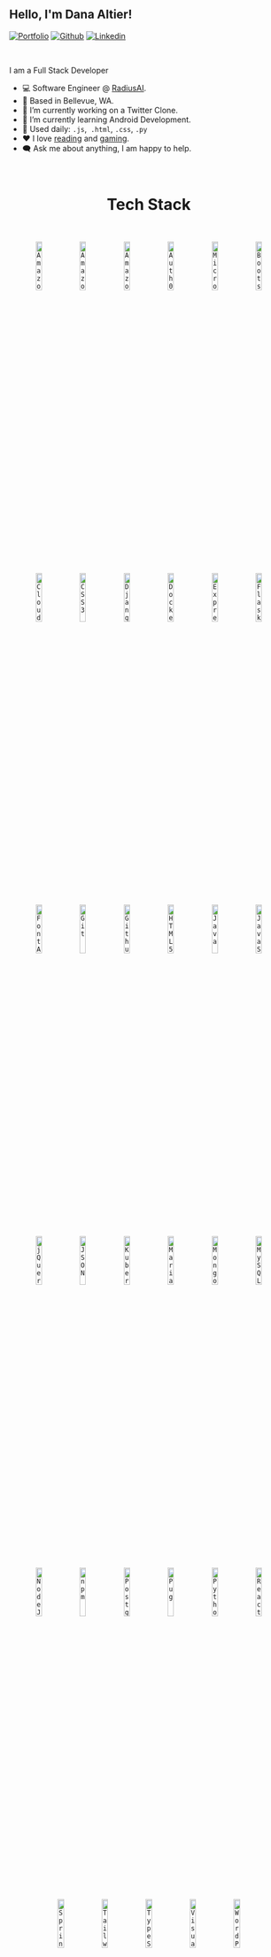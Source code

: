 <!-- Your title -->
## Hello, I'm Dana Altier!

<!-- Your badges
You can use the website to generate badges: https://shields.io/
-->

[![Portfolio](https://img.shields.io/badge/-Portfolio-red?style=flat&logo=appveyor&logoColor=white)](https://danaaltier.dev/)
[![Github](https://img.shields.io/badge/-Github-000?style=flat&logo=Github&logoColor=white)](https://github.com/DAltier)
[![Linkedin](https://img.shields.io/badge/-LinkedIn-blue?style=flat&logo=Linkedin&logoColor=white)](https://www.linkedin.com/in/danaaltier/)

&nbsp;


I am a Full Stack Developer
- 💻 Software Engineer @ <a href="https://radius.ai/">RadiusAI</a>.
- 📍 Based in Bellevue, WA.
- 🔭 I’m currently working on a Twitter Clone.
- 🌱 I’m currently learning Android Development.
- 🤔 Used daily: `.js`,` .html`, `.css`, `.py`
- ❤️ I love [reading](https://www.goodreads.com/user/show/108000808-dana-altier) and [gaming](https://account.xbox.com/en-us/Profile?xr=socialtwistnav).
- 🗨️ Ask me about anything, I am happy to help.

&nbsp;

<h1 align="center">
  Tech Stack
</h1>

&nbsp;

<p align="center"> 
  <code><img width="15%" src="https://www.vectorlogo.zone/logos/amazon_aws/amazon_aws-icon.svg" alt="Amazon Web Services" title="Amazon Web Services"></code>
  <code><img width="15%" src="https://www.vectorlogo.zone/logos/amazon_ecs/amazon_ecs-icon.svg" alt="Amazon ECS" title="Amazon ECS"></code>
  <code><img width="15%" src="https://www.vectorlogo.zone/logos/amazon_eks/amazon_eks-icon.svg" alt="Amazon EKS" title="Amazon EKS"></code>
  <code><img width="15%" src="https://www.vectorlogo.zone/logos/auth0/auth0-icon.svg" alt="Auth0" title="Auth0"></code>
  <code><img width="15%" src="https://www.vectorlogo.zone/logos/microsoft_azure/microsoft_azure-icon.svg" alt="Microsoft Azure" title="Microsoft Azure"></code>
  <code><img width="15%" src="https://www.vectorlogo.zone/logos/getbootstrap/getbootstrap-icon.svg" alt="Bootstrap" title="Bootstrap"></code>
</p>
<p align="center"> 
  <code><img width="15%" src="https://www.vectorlogo.zone/logos/cloudflare/cloudflare-icon.svg" alt="Cloudflare" title="Cloudflare"></code>
  <code><img width="15%" src="https://www.vectorlogo.zone/logos/w3_css/w3_css-icon.svg" alt="CSS3" title="CSS3"></code>
  <code><img width="15%" src="https://www.vectorlogo.zone/logos/djangoproject/djangoproject-icon.svg" alt="Django" title="Django"></code>
  <code><img width="15%" src="https://www.vectorlogo.zone/logos/docker/docker-icon.svg" alt="Docker" title="Docker"></code>
  <code><img width="15%" src="https://www.vectorlogo.zone/logos/expressjs/expressjs-icon.svg" alt="ExpressJS" title="ExpressJS"></code>
  <code><img width="15%" src="https://www.vectorlogo.zone/logos/pocoo_flask/pocoo_flask-icon.svg" alt="Flask" title="Flask"></code>
</p>
<p align="center"> 
  <code><img width="15%" src="https://www.vectorlogo.zone/logos/font-awesome/font-awesome-icon.svg" alt="Font Awesome" title="Font Awesome"></code>
  <code><img width="15%" src="https://www.vectorlogo.zone/logos/git-scm/git-scm-icon.svg" alt="Git" title="Git"></code>
  <code><img width="15%" src="https://www.vectorlogo.zone/logos/github/github-icon.svg" alt="Github" title="Github"></code>
  <code><img width="15%" src="https://www.vectorlogo.zone/logos/w3_html5/w3_html5-icon.svg" alt="HTML5" title="HTML5"></code>
  <code><img width="15%" src="https://www.vectorlogo.zone/logos/java/java-icon.svg" alt="Java" title="Java"></code>
  <code><img width="15%" src="https://www.vectorlogo.zone/logos/javascript/javascript-icon.svg" alt="JavaScript" title="JavaScript"></code>
</p>
<p align="center"> 
  <code><img width="15%" src="https://www.vectorlogo.zone/logos/jquery/jquery-icon.svg" alt="jQuery" title="jQuery"></code>
  <code><img width="15%" src="https://www.vectorlogo.zone/logos/json/json-icon.svg" alt="JSON" title="JSON"></code>
  <code><img width="15%" src="https://www.vectorlogo.zone/logos/kubernetes/kubernetes-icon.svg" alt="Kubernetes" title="Kubernetes"></code>
  <code><img width="15%" src="https://www.vectorlogo.zone/logos/mariadb/mariadb-icon.svg" alt="MariaDB" title="MariaDB"></code>
  <code><img width="15%" src="https://www.vectorlogo.zone/logos/mongodb/mongodb-icon.svg" alt="MongoDB" title="MongoDB"></code>
  <code><img width="15%" src="https://www.vectorlogo.zone/logos/mysql/mysql-icon.svg" alt="MySQL" title="MySQL"></code>
</p>
<p align="center"> 
  <code><img width="15%" src="https://www.vectorlogo.zone/logos/nodejs/nodejs-icon.svg" alt="NodeJS" title="NodeJS"></code>
  <code><img width="15%" src="https://www.vectorlogo.zone/logos/npmjs/npmjs-icon.svg" alt="npm" title="npm"></code>
  <code><img width="15%" src="https://www.vectorlogo.zone/logos/postgresql/postgresql-icon.svg" alt="PostgreSQL" title="PostgreSQL"></code>
  <code><img width="15%" src="https://www.vectorlogo.zone/logos/pugjs/pugjs-icon.svg" alt="Pug" title="Pug"></code>
  <code><img width="15%" src="https://www.vectorlogo.zone/logos/python/python-icon.svg" alt="Python" title="Python"></code>
  <code><img width="15%" src="https://www.vectorlogo.zone/logos/reactjs/reactjs-icon.svg" alt="React" title="React"></code>
</p>
<p align="center"> 
  <code><img width="15%" src="https://www.vectorlogo.zone/logos/springio/springio-icon.svg" alt="Spring Framework" title="Spring Framework"></code>
  <code><img width="15%" src="https://www.vectorlogo.zone/logos/tailwindcss/tailwindcss-icon.svg" alt="Tailwind CSS" title="Tailwind CSS"></code>
  <code><img width="15%" src="https://www.vectorlogo.zone/logos/typescriptlang/typescriptlang-icon.svg" alt="TypeScript" title="TypeScript"></code>
  <code><img width="15%" src="https://www.vectorlogo.zone/logos/visualstudio_code/visualstudio_code-icon.svg" alt="Visual Studio Code" title="Visual Studio Code"></code>
  <code><img width="15%" src="https://www.vectorlogo.zone/logos/wordpress/wordpress-icon.svg" alt="WordPress" title="WordPress"></code>
</p>

&nbsp;

<h1 align="center">
  GitHub Stats
</h1>

&nbsp;

<p align="center">
  <a href="#"><img alt="Dana's Github Stats" src="https://github-readme-stats.vercel.app/api?username=daltier&locale=en&show_icons=true&include_all_commits=true&count_private=true&theme=dracula&hide_border=true&bg_color=000000EE&title_color=FF72FF&icon_color=F8D866" height="192px"/></a>
  <a href="#"><img alt="Dana's Top Languages" src="https://github-readme-stats.vercel.app/api/top-langs?username=daltier&langs_count=8&layout=compact&theme=dracula&hide_border=true&bg_color=000000EE&title_color=FF72FF&icon_color=F8D866&hide=Jupyter%20Notebook,Roff" height="192px"/></a>
</p>

<p align="center">
  <a href="#">
    <img alt="Dana's streak" src="https://streak-stats.demolab.com/?user=daltier&theme=dracula&hide_border=true&background=000000EE"/>
  </a>
 </p>

 <div align=center>
    <a href="https://github.com/ryo-ma/github-profile-trophy" title="Go to Source">
      <img align="center" width=100% src="https://github-profile-trophy.vercel.app/?username=daltier&theme=onedark&column=8" alt="profile-trophy" />
    </a>
</div>
<!--
**DAltier/DAltier** is a ✨ _special_ ✨ repository because its `README.md` (this file) appears on your GitHub profile.

Here are some ideas to get you started:

- 🔭 I’m currently working on ...
- 🌱 I’m currently learning ...
- 👯 I’m looking to collaborate on ...
- 🤔 I’m looking for help with ...
- 💬 Ask me about ...
- 📫 How to reach me: ...
- 😄 Pronouns: ...
- ⚡ Fun fact: ...
-->

